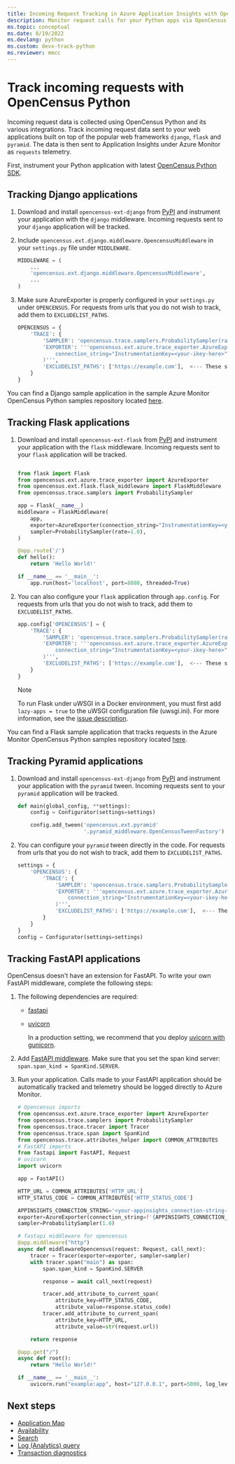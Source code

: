 ```yaml
---
title: Incoming Request Tracking in Azure Application Insights with OpenCensus Python | Microsoft Docs
description: Monitor request calls for your Python apps via OpenCensus Python.
ms.topic: conceptual
ms.date: 8/19/2022
ms.devlang: python
ms.custom: devx-track-python
ms.reviewer: mmcc
---
```


# Track incoming requests with OpenCensus Python

Incoming request data is collected using OpenCensus Python and its various integrations. Track incoming request data sent to your web applications built on top of the popular web frameworks `django`, `flask` and `pyramid`. The data is then sent to Application Insights under Azure Monitor as `requests` telemetry.

First, instrument your Python application with latest [OpenCensus Python SDK](./opencensus-python.md).

## Tracking Django applications

1. Download and install `opencensus-ext-django` from [PyPI](https://pypi.org/project/opencensus-ext-django/) and instrument your application with the `django` middleware. Incoming requests sent to your `django` application will be tracked.

2. Include `opencensus.ext.django.middleware.OpencensusMiddleware` in your `settings.py` file under `MIDDLEWARE`.

    ```python
    MIDDLEWARE = (
        ...
        'opencensus.ext.django.middleware.OpencensusMiddleware',
        ...
    )
    ```

3. Make sure AzureExporter is properly configured in your `settings.py` under `OPENCENSUS`. For requests from urls that you do not wish to track, add them to `EXCLUDELIST_PATHS`.

    ```python
    OPENCENSUS = {
        'TRACE': {
            'SAMPLER': 'opencensus.trace.samplers.ProbabilitySampler(rate=1)',
            'EXPORTER': '''opencensus.ext.azure.trace_exporter.AzureExporter(
                connection_string="InstrumentationKey=<your-ikey-here>"
            )''',
            'EXCLUDELIST_PATHS': ['https://example.com'],  <--- These sites will not be traced if a request is sent to it.
        }
    }
    ```

You can find a Django sample application in the sample Azure Monitor OpenCensus Python samples repository located [here](https://github.com/givenscj/azure-monitor-opencensus-python/tree/master/azure_monitor/django_sample).
## Tracking Flask applications

1. Download and install `opencensus-ext-flask` from [PyPI](https://pypi.org/project/opencensus-ext-flask/) and instrument your application with the `flask` middleware. Incoming requests sent to your `flask` application will be tracked.

    ```python
    
    from flask import Flask
    from opencensus.ext.azure.trace_exporter import AzureExporter
    from opencensus.ext.flask.flask_middleware import FlaskMiddleware
    from opencensus.trace.samplers import ProbabilitySampler
    
    app = Flask(__name__)
    middleware = FlaskMiddleware(
        app,
        exporter=AzureExporter(connection_string="InstrumentationKey=<your-ikey-here>"),
        sampler=ProbabilitySampler(rate=1.0),
    )
    
    @app.route('/')
    def hello():
        return 'Hello World!'
    
    if __name__ == '__main__':
        app.run(host='localhost', port=8080, threaded=True)
    
    ```

2. You can also configure your `flask` application through `app.config`. For requests from urls that you do not wish to track, add them to `EXCLUDELIST_PATHS`.

    ```python
    app.config['OPENCENSUS'] = {
        'TRACE': {
            'SAMPLER': 'opencensus.trace.samplers.ProbabilitySampler(rate=1.0)',
            'EXPORTER': '''opencensus.ext.azure.trace_exporter.AzureExporter(
                connection_string="InstrumentationKey=<your-ikey-here>",
            )''',
            'EXCLUDELIST_PATHS': ['https://example.com'],  <--- These sites will not be traced if a request is sent to it.
        }
    }
    ```
    
    > [!NOTE]
    > To run Flask under uWSGI in a Docker environment, you must first add `lazy-apps = true` to the uWSGI configuration file (uwsgi.ini). For more information, see the [issue description](https://github.com/census-instrumentation/opencensus-python/issues/660). 
    
You can find a Flask sample application that tracks requests in the Azure Monitor OpenCensus Python samples repository located [here](https://github.com/Azure-Samples/azure-monitor-opencensus-python/tree/master/azure_monitor/flask_sample).

## Tracking Pyramid applications

1. Download and install `opencensus-ext-django` from [PyPI](https://pypi.org/project/opencensus-ext-pyramid/) and instrument your application with the `pyramid` tween. Incoming requests sent to your `pyramid` application will be tracked.

    ```python
    def main(global_config, **settings):
        config = Configurator(settings=settings)
    
        config.add_tween('opencensus.ext.pyramid'
                         '.pyramid_middleware.OpenCensusTweenFactory')
    ```

2. You can configure your `pyramid` tween directly in the code. For requests from urls that you do not wish to track, add them to `EXCLUDELIST_PATHS`.

    ```python
    settings = {
        'OPENCENSUS': {
            'TRACE': {
                'SAMPLER': 'opencensus.trace.samplers.ProbabilitySampler(rate=1.0)',
                'EXPORTER': '''opencensus.ext.azure.trace_exporter.AzureExporter(
                    connection_string="InstrumentationKey=<your-ikey-here>",
                )''',
                'EXCLUDELIST_PATHS': ['https://example.com'],  <--- These sites will not be traced if a request is sent to it.
            }
        }
    }
    config = Configurator(settings=settings)
    ```

## Tracking FastAPI applications

OpenCensus doesn't have an extension for FastAPI. To write your own FastAPI middleware, complete the following steps:

1. The following dependencies are required: 
    - [fastapi](https://pypi.org/project/fastapi/)
    - [uvicorn](https://pypi.org/project/uvicorn/)
      
      In a production setting, we recommend that you deploy [uvicorn with gunicorn](https://www.uvicorn.org/deployment/#gunicorn).

2. Add [FastAPI middleware](https://fastapi.tiangolo.com/tutorial/middleware/). Make sure that you set the span kind server: `span.span_kind = SpanKind.SERVER`.

3. Run your application. Calls made to your FastAPI application should be automatically tracked and telemetry should be logged directly to Azure Monitor.

    ```python 
    # Opencensus imports
    from opencensus.ext.azure.trace_exporter import AzureExporter
    from opencensus.trace.samplers import ProbabilitySampler
    from opencensus.trace.tracer import Tracer
    from opencensus.trace.span import SpanKind
    from opencensus.trace.attributes_helper import COMMON_ATTRIBUTES
    # FastAPI imports
    from fastapi import FastAPI, Request
    # uvicorn
    import uvicorn

    app = FastAPI()

    HTTP_URL = COMMON_ATTRIBUTES['HTTP_URL']
    HTTP_STATUS_CODE = COMMON_ATTRIBUTES['HTTP_STATUS_CODE']
    
    APPINSIGHTS_CONNECTION_STRING='<your-appinsights_connection-string-here>'
    exporter=AzureExporter(connection_string=f'{APPINSIGHTS_CONNECTION_STRING}')
    sampler=ProbabilitySampler(1.0)

    # fastapi middleware for opencensus
    @app.middleware("http")
    async def middlewareOpencensus(request: Request, call_next):  
        tracer = Tracer(exporter=exporter, sampler=sampler)       
        with tracer.span("main") as span:
            span.span_kind = SpanKind.SERVER

            response = await call_next(request)

            tracer.add_attribute_to_current_span(
                attribute_key=HTTP_STATUS_CODE,
                attribute_value=response.status_code)
            tracer.add_attribute_to_current_span(
                attribute_key=HTTP_URL,
                attribute_value=str(request.url))

        return response

    @app.get("/")
    async def root():
        return "Hello World!"

    if __name__ == '__main__':
        uvicorn.run("example:app", host="127.0.0.1", port=5000, log_level="info")
    ```

## Next steps

* [Application Map](./app-map.md)
* [Availability](./availability-overview.md)
* [Search](./diagnostic-search.md)
* [Log (Analytics) query](../logs/log-query-overview.md)
* [Transaction diagnostics](./transaction-diagnostics.md)

